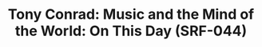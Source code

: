 ---
ee_id_thing: '4412'
site: '1'
type: '2'
inv_num: 2017-044
url: 2017-044-on-this-day
title: 'Tony Conrad: Music and the Mind of the World: On This Day (SRF-044)'
year: '2017'
display_year: '2017'
medium: Twitter bot
dims: ''
pitch: Bot so u can follow Tony Conrads Music and the Mind of the World 40 yrs l8r
  on the daily uptake ....
ps: ''
live_url: https://twitter.com/on_this_day_mmw
related: "[4411] [2015-095-music-and-the-mind-of-the-world] 2015-095 Music and the
  Mind of the World"
youtube: ''
related_code: ''
imgs: mmw-bot-2017-044-database-ih--uPUu_1.jpg,mmw-bot-2017-044-database-ih--8j3K_1.jpg,mmw-bot-2017-044-database-ih--QCQu_1.jpg
subheading: ''
download: ''
add_credit: ''
commission: ''
layout: things-i-made
---